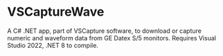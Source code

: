 # VSCaptureWave
A C# .NET app, part of VSCapture software, to download or capture numeric and waveform data from GE Datex S/5 monitors. Requires Visual Studio 2022, .NET 8 to compile.
